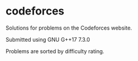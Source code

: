 # codeforces
Solutions for problems on the Codeforces website.

Submitted using GNU G++17 7.3.0

Problems are sorted by difficulty rating.

